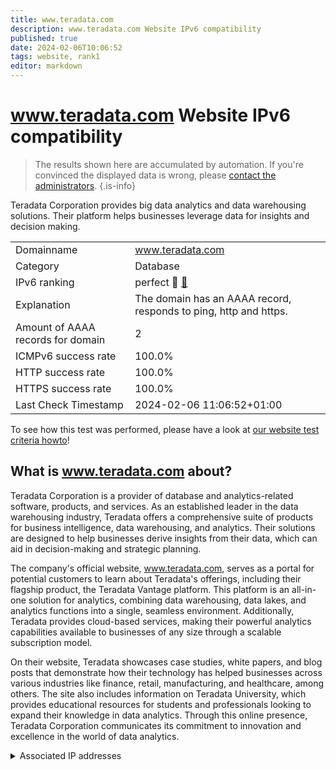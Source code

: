 ```yaml
---
title: www.teradata.com
description: www.teradata.com Website IPv6 compatibility
published: true
date: 2024-02-06T10:06:52
tags: website, rank1
editor: markdown
---
```


# www.teradata.com Website IPv6 compatibility

> The results shown here are accumulated by automation. If you're convinced the displayed data is wrong, please [contact the administrators](/howto/chat). 
{.is-info}

Teradata Corporation provides big data analytics and data warehousing solutions. Their platform helps businesses leverage data for insights and decision making.


|   |   |
| - | - |
| Domainname | www.teradata.com
| Category | Database |
| IPv6 ranking | perfect :1st_place_medal: [🔗](/howto/ranking) |
| Explanation | The domain has an AAAA record, responds to ping, http and https. |
| Amount of AAAA records for domain | 2 |
| ICMPv6 success rate | 100.0%|
| HTTP success rate | 100.0% |
| HTTPS success rate | 100.0% |
| Last Check Timestamp | 2024-02-06 11:06:52+01:00 |

To see how this test was performed, please have a look at [our website test criteria howto](/howto/testcriteria/website)!


## What is www.teradata.com about?
Teradata Corporation is a provider of database and analytics-related software, products, and services. As an established leader in the data warehousing industry, Teradata offers a comprehensive suite of products for business intelligence, data warehousing, and analytics. Their solutions are designed to help businesses derive insights from their data, which can aid in decision-making and strategic planning.

The company's official website, www.teradata.com, serves as a portal for potential customers to learn about Teradata's offerings, including their flagship product, the Teradata Vantage platform. This platform is an all-in-one solution for analytics, combining data warehousing, data lakes, and analytics functions into a single, seamless environment. Additionally, Teradata provides cloud-based services, making their powerful analytics capabilities available to businesses of any size through a scalable subscription model.

On their website, Teradata showcases case studies, white papers, and blog posts that demonstrate how their technology has helped businesses across various industries like finance, retail, manufacturing, and healthcare, among others. The site also includes information on Teradata University, which provides educational resources for students and professionals looking to expand their knowledge in data analytics. Through this online presence, Teradata Corporation communicates its commitment to innovation and excellence in the world of data analytics.



<details>
<summary>Associated IP addresses</summary>

2a02:26f0:3500:14::1724:a259

2a02:26f0:3500:14::1724:a253

</details>
